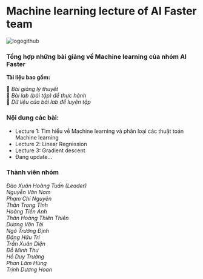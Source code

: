 # Machine learning lecture of AI Faster team
![logogithub](https://github.com/AppSalmon/Machine-learning-lecture-of-AI-Faster-team/assets/120777599/3b353f8e-c827-4414-b50a-187a18028588)

### Tổng hợp những bài giảng về Machine learning của nhóm AI Faster 
**Tài liệu bao gồm:** 

 🌟 *Bài giảng lý thuyết*\
 🌟 *Bài lab (bài tập) để thực hành*\
 🌟 *Dữ liệu của bài lab để luyện tập*

### Nội dung các bài:
- Lecture 1: Tìm hiểu về Machine learning và phân loại các thuật toán Machine learning
- Lecture 2: Linear Regression
- Lecture 3: Gradient descent
- Đang update...
### Thành viên nhóm
*Đào Xuân Hoàng Tuấn (Leader)*\
*Nguyễn Văn Nam*\
*Phạm Chí Nguyên*\
*Thân Trọng Tính*\
*Hoàng Tiến Anh*\
*Thân Hoàng Thiên Thiên*\
*Dương Văn Tài*\
*Ngô Trường Định*\
*Đặng Hữu Trí*\
*Trần Xuân Diện*\
*Đỗ Minh Thư*\
*Hồ Duy Trường*\
*Phan Lâm Hùng*\
*Trịnh Dương Hoan*
